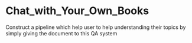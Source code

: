 # Chat_with_Your_Own_Books
Construct a pipeline which help user to help understanding their topics by simply  giving the document to this QA system
